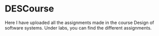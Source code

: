 # DESCourse

Here I have uploaded all the assignments made in the course Design of software systems. Under labs, you can find the different assignments. 
